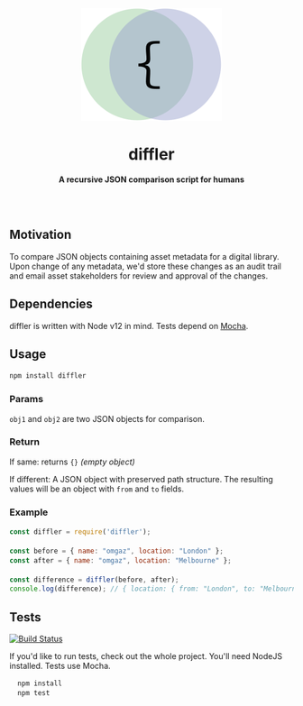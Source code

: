 <div align="center">
	<img src="stuff/AppIcon-readme.png" height="200" />
	<h1>diffler</h1>
	<p>
		<b>A recursive JSON comparison script for humans</b>
	</p>
	<br>
	<br>
</div>

## Motivation

To compare JSON objects containing asset metadata for a digital library. Upon change of any metadata, we'd store these changes as an audit trail and email asset stakeholders for review and approval of the changes.

## Dependencies

diffler is written with Node v12 in mind.
Tests depend on [Mocha](https://mochajs.org/).

## Usage

```bash
npm install diffler
```

### Params

`obj1` and `obj2` are two JSON objects for comparison.

### Return

If same: returns `{}` *(empty object)*

If different: A JSON object with preserved path structure. The resulting values will be an object with `from` and `to` fields.

### Example

```js
const diffler = require('diffler');

const before = { name: "omgaz", location: "London" };
const after = { name: "omgaz", location: "Melbourne" };

const difference = diffler(before, after);
console.log(difference); // { location: { from: "London", to: "Melbourne" } }
```

Tests
-----

[![Build Status](https://travis-ci.org/omgaz/diffler.svg?branch=master)](https://travis-ci.org/omgaz/diffler)

If you'd like to run tests, check out the whole project. You'll need NodeJS installed. Tests use Mocha.

```bash
  npm install
  npm test
```
